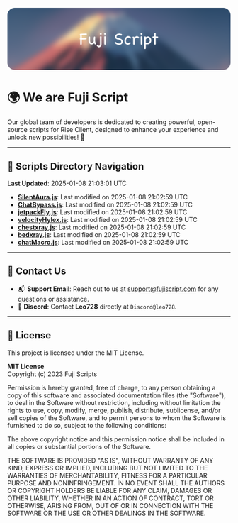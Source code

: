 ![Banner](.github/b.webp)

# 🌍 **We are Fuji Script**

Our global team of developers is dedicated to creating powerful, open-source scripts for Rise Client, designed to enhance your experience and unlock new possibilities! 🌟

---
<!-- SCRIPTS_NAVIGATION_START -->
## 📂 **Scripts Directory Navigation**

**Last Updated**: 2025-01-08 21:03:01 UTC

- **[SilentAura.js](scripts/SilentAura.js)**: Last modified on 2025-01-08 21:02:59 UTC
- **[ChatBypass.js](scripts/ChatBypass.js)**: Last modified on 2025-01-08 21:02:59 UTC
- **[jetpackFly.js](scripts/jetpackFly.js)**: Last modified on 2025-01-08 21:02:59 UTC
- **[velocityHylex.js](scripts/velocityHylex.js)**: Last modified on 2025-01-08 21:02:59 UTC
- **[chestxray.js](scripts/chestxray.js)**: Last modified on 2025-01-08 21:02:59 UTC
- **[bedxray.js](scripts/bedxray.js)**: Last modified on 2025-01-08 21:02:59 UTC
- **[chatMacro.js](scripts/chatMacro.js)**: Last modified on 2025-01-08 21:02:59 UTC

<!-- SCRIPTS_NAVIGATION_END -->

---

## 💬 **Contact Us**  
- 📬 **Support Email**: Reach out to us at [support@fujiscript.com](mailto:support@fujiscript.com) for any questions or assistance.  
- 💬 **Discord**: Contact **Leo728** directly at `Discord@leo728`.

---

## 📜 **License**

This project is licensed under the MIT License.  

**MIT License**  
Copyright (c) 2023 Fuji Scripts  

Permission is hereby granted, free of charge, to any person obtaining a copy of this software and associated documentation files (the "Software"), to deal in the Software without restriction, including without limitation the rights to use, copy, modify, merge, publish, distribute, sublicense, and/or sell copies of the Software, and to permit persons to whom the Software is furnished to do so, subject to the following conditions:  

The above copyright notice and this permission notice shall be included in all copies or substantial portions of the Software.  

THE SOFTWARE IS PROVIDED "AS IS", WITHOUT WARRANTY OF ANY KIND, EXPRESS OR IMPLIED, INCLUDING BUT NOT LIMITED TO THE WARRANTIES OF MERCHANTABILITY, FITNESS FOR A PARTICULAR PURPOSE AND NONINFRINGEMENT. IN NO EVENT SHALL THE AUTHORS OR COPYRIGHT HOLDERS BE LIABLE FOR ANY CLAIM, DAMAGES OR OTHER LIABILITY, WHETHER IN AN ACTION OF CONTRACT, TORT OR OTHERWISE, ARISING FROM, OUT OF OR IN CONNECTION WITH THE SOFTWARE OR THE USE OR OTHER DEALINGS IN THE SOFTWARE.  
